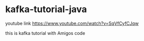 # kafka-tutorial-java

youtube link
https://www.youtube.com/watch?v=SqVfCyfCJqw

this is kafka tutorial with Amigos code